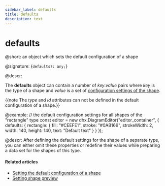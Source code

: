 ```yaml
---
sidebar_label: defaults
title: defaults
description: text
---
```


# defaults

@short: an object which sets the default configuration of a shape

@signature: {`defaults?: any;`}

@descr:

The **defaults** object can contain a number of *key:value* pairs where *key* is the type of a shape and *value* is a set of [configuration settings of the shape](../../../shapes/configuration_properties/).

{{note The *type* and *id* attributes can not be defined in the default configuration of a shape.}}

@example:
// the default configuration settings for all shapes of the "rectangle" type
const editor = new dhx.DiagramEditor("editor_container", {
    defaults: {
        rectangle: {
            fill: "#CEEFE1",
            stroke: "#0AB169",
            strokeWidth: 2,
            width: 140,
            height: 140,
            text: "Default text"
        }
    }
});

@descr:
After defining the default settings for the shape of a separate type, you can either omit these properties or redefine their values while preparing a data set for the shapes of this type.

#### Related articles

- [Setting the default configuration of a shape](../../../guides/diagram/configuration/#setting-the-default-configuration-of-a-shape)
- [Setting shape preview](../../../guides/diagram_editor/left_panel/#setting-shape-preview)